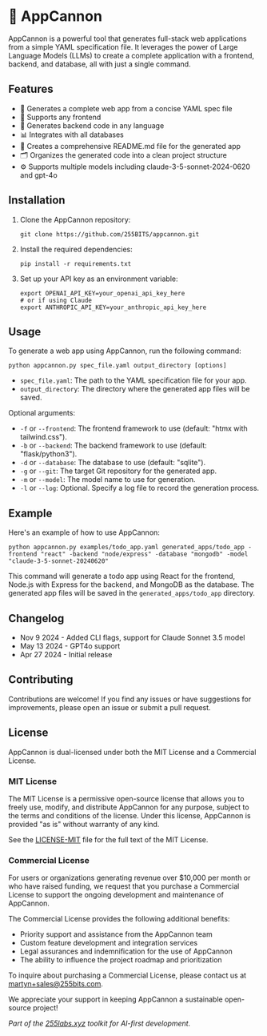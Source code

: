 # 🚀 AppCannon

AppCannon is a powerful tool that generates full-stack web applications from a simple YAML specification file. It leverages the power of Large Language Models (LLMs) to create a complete application with a frontend, backend, and database, all with just a single command.

## Features

- 💪 Generates a complete web app from a concise YAML spec file
- 🎨 Supports any frontend
- 🔧 Generates backend code in any language
- 📊 Integrates with all databases
- 📝 Creates a comprehensive README.md file for the generated app
- 🗂️ Organizes the generated code into a clean project structure
- ⚙️  Supports multiple models including claude-3-5-sonnet-2024-0620 and gpt-4o

## Installation

1. Clone the AppCannon repository:
   ```
   git clone https://github.com/255BITS/appcannon.git
   ```

2. Install the required dependencies:
   ```
   pip install -r requirements.txt
   ```

3. Set up your API key as an environment variable:
   ```
   export OPENAI_API_KEY=your_openai_api_key_here
   # or if using Claude
   export ANTHROPIC_API_KEY=your_anthropic_api_key_here
   ```

## Usage

To generate a web app using AppCannon, run the following command:

```
python appcannon.py spec_file.yaml output_directory [options]
```

- `spec_file.yaml`: The path to the YAML specification file for your app.
- `output_directory`: The directory where the generated app files will be saved.

Optional arguments:
- `-f` or `--frontend`: The frontend framework to use (default: "htmx with tailwind.css").
- `-b` or `--backend`: The backend framework to use (default: "flask/python3").
- `-d` or `--database`: The database to use (default: "sqlite").
- `-g` or `--git`: The target Git repository for the generated app.
- `-m` or `--model`: The model name to use for generation.
- `-l` or `--log`: Optional. Specify a log file to record the generation process.

## Example

Here's an example of how to use AppCannon:

```
python appcannon.py examples/todo_app.yaml generated_apps/todo_app -frontend "react" -backend "node/express" -database "mongodb" -model "claude-3-5-sonnet-20240620"
```

This command will generate a todo app using React for the frontend, Node.js with Express for the backend, and MongoDB as the database. The generated app files will be saved in the `generated_apps/todo_app` directory.

## Changelog

* Nov 9 2024 - Added CLI flags, support for Claude Sonnet 3.5 model
* May 13 2024 - GPT4o support
* Apr 27 2024 - Initial release

## Contributing

Contributions are welcome! If you find any issues or have suggestions for improvements, please open an issue or submit a pull request.

## License

AppCannon is dual-licensed under both the MIT License and a Commercial License.

### MIT License

The MIT License is a permissive open-source license that allows you to freely use, modify, and distribute AppCannon for any purpose, subject to the terms and conditions of the license. Under this license, AppCannon is provided "as is" without warranty of any kind.

See the [LICENSE-MIT](LICENSE-MIT) file for the full text of the MIT License.

### Commercial License

For users or organizations generating revenue over $10,000 per month or who have raised funding, we request that you purchase a Commercial License to support the ongoing development and maintenance of AppCannon.

The Commercial License provides the following additional benefits:

- Priority support and assistance from the AppCannon team
- Custom feature development and integration services
- Legal assurances and indemnification for the use of AppCannon
- The ability to influence the project roadmap and prioritization

To inquire about purchasing a Commercial License, please contact us at [martyn+sales@255bits.com](mailto:martyn+sales@255bits.com).

We appreciate your support in keeping AppCannon a sustainable open-source project!

*Part of the [255labs.xyz](https://255labs.xyz) toolkit for AI-first development.*
